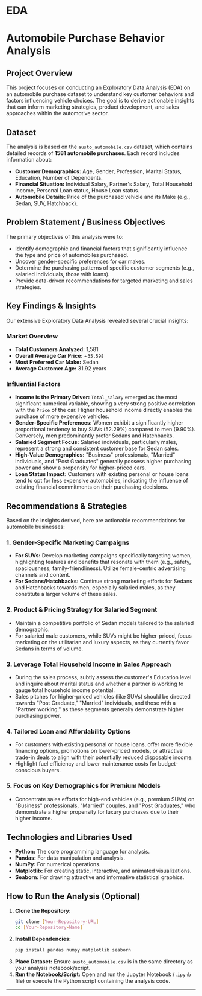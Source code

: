 # EDA
# Automobile Purchase Behavior Analysis

## Project Overview

This project focuses on conducting an Exploratory Data Analysis (EDA) on an automobile purchase dataset to understand key customer behaviors and factors influencing vehicle choices. The goal is to derive actionable insights that can inform marketing strategies, product development, and sales approaches within the automotive sector.

## Dataset

The analysis is based on the `austo_automobile.csv` dataset, which contains detailed records of **1581 automobile purchases**. Each record includes information about:
* **Customer Demographics:** Age, Gender, Profession, Marital Status, Education, Number of Dependents.
* **Financial Situation:** Individual Salary, Partner's Salary, Total Household Income, Personal Loan status, House Loan status.
* **Automobile Details:** Price of the purchased vehicle and its Make (e.g., Sedan, SUV, Hatchback).

## Problem Statement / Business Objectives

The primary objectives of this analysis were to:
* Identify demographic and financial factors that significantly influence the type and price of automobiles purchased.
* Uncover gender-specific preferences for car makes.
* Determine the purchasing patterns of specific customer segments (e.g., salaried individuals, those with loans).
* Provide data-driven recommendations for targeted marketing and sales strategies.

## Key Findings & Insights

Our extensive Exploratory Data Analysis revealed several crucial insights:

### Market Overview
* **Total Customers Analyzed:** 1,581
* **Overall Average Car Price:** ~`35,598`
* **Most Preferred Car Make:** Sedan
* **Average Customer Age:** 31.92 years

### Influential Factors
* **Income is the Primary Driver:** `Total_salary` emerged as the most significant numerical variable, showing a very strong positive correlation with the `Price` of the car. Higher household income directly enables the purchase of more expensive vehicles.
* **Gender-Specific Preferences:** Women exhibit a significantly higher proportional tendency to buy SUVs (52.29%) compared to men (9.90%). Conversely, men predominantly prefer Sedans and Hatchbacks.
* **Salaried Segment Focus:** Salaried individuals, particularly males, represent a strong and consistent customer base for Sedan sales.
* **High-Value Demographics:** "Business" professionals, "Married" individuals, and "Post Graduates" generally possess higher purchasing power and show a propensity for higher-priced cars.
* **Loan Status Impact:** Customers with existing personal or house loans tend to opt for less expensive automobiles, indicating the influence of existing financial commitments on their purchasing decisions.

## Recommendations & Strategies

Based on the insights derived, here are actionable recommendations for automobile businesses:

### 1. Gender-Specific Marketing Campaigns
* **For SUVs:** Develop marketing campaigns specifically targeting women, highlighting features and benefits that resonate with them (e.g., safety, spaciousness, family-friendliness). Utilize female-centric advertising channels and content.
* **For Sedans/Hatchbacks:** Continue strong marketing efforts for Sedans and Hatchbacks towards men, especially salaried males, as they constitute a larger volume of these sales.

### 2. Product & Pricing Strategy for Salaried Segment
* Maintain a competitive portfolio of Sedan models tailored to the salaried demographic.
* For salaried male customers, while SUVs might be higher-priced, focus marketing on the utilitarian and luxury aspects, as they currently favor Sedans in terms of volume.

### 3. Leverage Total Household Income in Sales Approach
* During the sales process, subtly assess the customer's Education level and inquire about marital status and whether a partner is working to gauge total household income potential.
* Sales pitches for higher-priced vehicles (like SUVs) should be directed towards "Post Graduate," "Married" individuals, and those with a "Partner working," as these segments generally demonstrate higher purchasing power.

### 4. Tailored Loan and Affordability Options
* For customers with existing personal or house loans, offer more flexible financing options, promotions on lower-priced models, or attractive trade-in deals to align with their potentially reduced disposable income.
* Highlight fuel efficiency and lower maintenance costs for budget-conscious buyers.

### 5. Focus on Key Demographics for Premium Models
* Concentrate sales efforts for high-end vehicles (e.g., premium SUVs) on "Business" professionals, "Married" couples, and "Post Graduates," who demonstrate a higher propensity for luxury purchases due to their higher income.

## Technologies and Libraries Used

* **Python:** The core programming language for analysis.
* **Pandas:** For data manipulation and analysis.
* **NumPy:** For numerical operations.
* **Matplotlib:** For creating static, interactive, and animated visualizations.
* **Seaborn:** For drawing attractive and informative statistical graphics.

## How to Run the Analysis (Optional)

1.  **Clone the Repository:**
    ```bash
    git clone [Your-Repository-URL]
    cd [Your-Repository-Name]
    ```
2.  **Install Dependencies:**
    ```bash
    pip install pandas numpy matplotlib seaborn
    ```
3.  **Place Dataset:**
    Ensure `austo_automobile.csv` is in the same directory as your analysis notebook/script.
4.  **Run the Notebook/Script:**
    Open and run the Jupyter Notebook (`.ipynb` file) or execute the Python script containing the analysis code.

---
